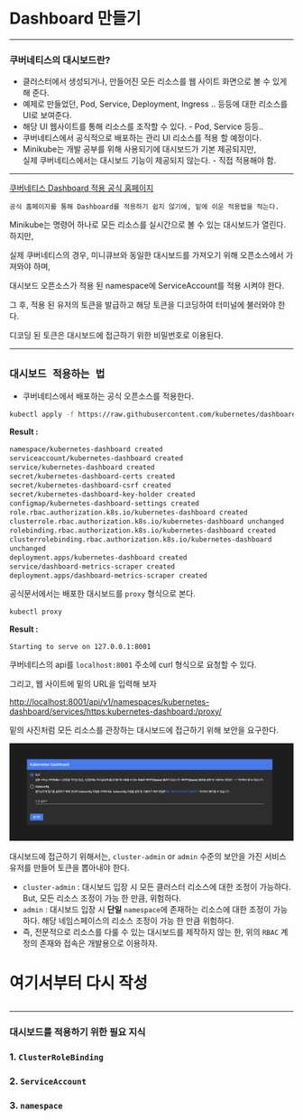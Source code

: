 # Dashboard 만들기

---

### 쿠버네티스의 대시보드란?

* 클러스터에서 생성되거나, 만들어진 모든 리소스를 웹 사이트 화면으로 볼 수 있게 해 준다.
* 예제로 만들었던, Pod, Service, Deployment, Ingress .. 등등에 대한 리소스를 UI로 보여준다.
* 해당 UI 웹사이트를 통해 리소스를 조작할 수 있다. - Pod, Service 등등..
* 쿠버네티스에서 공식적으로 배포하는 관리 UI 리소스를 적용 할 예정이다.
* Minikube는 개발 공부를 위해 사용되기에 대시보드가 기본 제공되지만, <br> 실제 쿠버네티스에서는 대시보드 기능이 제공되지 않는다. - 직접 적용해야 함.

---

[쿠버네티스 Dashboard 적용 공식 홈페이지](https://kubernetes.io/ko/docs/tasks/access-application-cluster/web-ui-dashboard/)
 
`공식 홈페이지를 통해 Dashboard를 적용하기 쉽지 않기에, 밑에 쉬운 적용법을 적는다.`

Minikube는 명령어 하나로 모든 리소스를 실시간으로 볼 수 있는 대시보드가 열린다. 하지만, 

실제 쿠버네티스의 경우, 미니큐브와 동일한 대시보드를 가져오기 위해 오픈소스에서 가져와야 하며,

대시보드 오픈소스가 적용 된 namespace에 ServiceAccount를 적용 시켜야 한다.

그 후, 적용 된 유저의 토큰을 발급하고 해당 토큰을 디코딩하여 터미널에 불러와야 한다.

디코딩 된 토큰은 대시보드에 접근하기 위한 비밀번호로 이용된다.

---

## `대시보드 적용하는 법`

* 쿠버네티스에서 배포하는 공식 오픈소스를 적용한다.

```bash
kubectl apply -f https://raw.githubusercontent.com/kubernetes/dashboard/v2.6.0/aio/deploy/recommended.yaml
```
**Result :**
```text
namespace/kubernetes-dashboard created
serviceaccount/kubernetes-dashboard created
service/kubernetes-dashboard created
secret/kubernetes-dashboard-certs created
secret/kubernetes-dashboard-csrf created
secret/kubernetes-dashboard-key-holder created
configmap/kubernetes-dashboard-settings created
role.rbac.authorization.k8s.io/kubernetes-dashboard created
clusterrole.rbac.authorization.k8s.io/kubernetes-dashboard unchanged
rolebinding.rbac.authorization.k8s.io/kubernetes-dashboard created
clusterrolebinding.rbac.authorization.k8s.io/kubernetes-dashboard unchanged
deployment.apps/kubernetes-dashboard created
service/dashboard-metrics-scraper created
deployment.apps/dashboard-metrics-scraper created
```

공식문서에서는 배포한 대시보드를 `proxy` 형식으로 본다.

```bash
kubectl proxy
```

**Result :**

```text
Starting to serve on 127.0.0.1:8001
```
쿠버네티스의 api를 `localhost:8001` 주소에 curl 형식으로 요청할 수 있다.

그리고, 웹 사이트에 밑의 URL을 입력해 보자

[http://localhost:8001/api/v1/namespaces/kubernetes-dashboard/services/https:kubernetes-dashboard:/proxy/](http://localhost:8001/api/v1/namespaces/kubernetes-dashboard/services/https:kubernetes-dashboard:/proxy/)

밑의 사진처럼 모든 리소스를 관장하는 대시보드에 접근하기 위해 보안을 요구한다.

![token을 요구하는 대시보드 사진](./screenshot/6-dashboard-token.png)

대시보드에 접근하기 위해서는, `cluster-admin` or `admin` 수준의 보안을 가진 서비스 유저를 만들어 토큰을 뽑아내야 한다.

* `cluster-admin` : 대시보드 입장 시 모든 클러스터 리소스에 대한 조정이 가능하다. But, 모든 리소스 조정이 가능 한 만큼, 위험하다.
* `admin` : 대시보드 입장 시 **단일** `namespace`에 존재하는 리소스에 대한 조정이 가능하다. 해당 네임스페이스의 리소스 조정이 가능 한 만큼 위험하다.
* 즉, 전문적으로 리소스를 다룰 수 있는 대시보드를 제작하지 않는 한, 위의 `RBAC` 계정의 존재와 접속은 개발용으로 이용하자.

# 여기서부터 다시 작성

```yaml

```

---

### 대시보드를 적용하기 위한 필요 지식

### 1. `ClusterRoleBinding`

### 2. `ServiceAccount`

### 3. `namespace`
